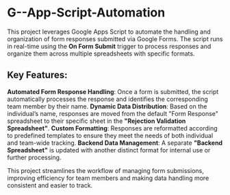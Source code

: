 # G--App-Script-Automation

This project leverages Google Apps Script to automate the handling and organization of form responses submitted via Google Forms. The script runs in real-time using the **On Form Submit** trigger to process responses and organize them across multiple spreadsheets with specific formats.

## Key Features:
 **Automated Form Response Handling**: Once a form is submitted, the script automatically processes the response and identifies the corresponding team member by their name.
 **Dynamic Data Distribution**: Based on the individual’s name, responses are moved from the default "Form Response" spreadsheet to their specific sheet in the **"Rejection Validation Spreadsheet"**.
 **Custom Formatting**: Responses are reformatted according to predefined templates to ensure they meet the needs of both individual and team-wide tracking.
 **Backend Data Management**: A separate **"Backend Spreadsheet"** is updated with another distinct format for internal use or further processing.

This project streamlines the workflow of managing form submissions, improving efficiency for team members and making data handling more consistent and easier to track.
